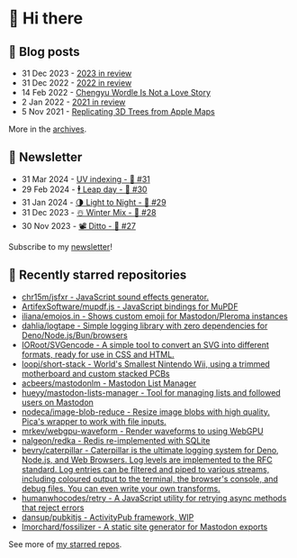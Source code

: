 # 👋 Hi there

## 📝 Blog posts

<!-- feed start -->
- 31 Dec 2023 - [2023 in review](https://cheeaun.com/blog/2023/12/2023-in-review/)
- 31 Dec 2022 - [2022 in review](https://cheeaun.com/blog/2022/12/2022-in-review/)
- 14 Feb 2022 - [Chengyu Wordle Is Not a Love Story](https://cheeaun.com/blog/2022/02/chengyu-wordle-is-not-a-love-story/)
- 2 Jan 2022 - [2021 in review](https://cheeaun.com/blog/2022/01/2021-in-review/)
- 5 Nov 2021 - [Replicating 3D Trees from Apple Maps](https://cheeaun.com/blog/2021/11/replicating-3d-trees-apple-maps/)
<!-- feed end -->

More in the [archives](https://cheeaun.com/blog/archives/).

## 📰 Newsletter

<!-- newsletter start -->
- 31 Mar 2024 - [UV indexing - 🥫 #31](https://cheeaun.substack.com/p/uv-indexing-31)
- 29 Feb 2024 - [🕴️ Leap day - 🥫 #30](https://cheeaun.substack.com/p/leap-day-30)
- 31 Jan 2024 - [🌗 Light to Night - 🥫 #29](https://cheeaun.substack.com/p/light-to-night-29)
- 31 Dec 2023 - [☃️ Winter Mix - 🥫 #28](https://cheeaun.substack.com/p/winter-mix-28)
- 30 Nov 2023 - [📽️ Ditto - 🥫 #27](https://cheeaun.substack.com/p/ditto-27)
<!-- newsletter end -->

Subscribe to my [newsletter](https://cheeaun.substack.com/)!

## 🌟 Recently starred repositories

<!-- starred repos start -->
- [chr15m/jsfxr - JavaScript sound effects generator.](https://github.com/chr15m/jsfxr)
- [ArtifexSoftware/mupdf.js - JavaScript bindings for MuPDF](https://github.com/ArtifexSoftware/mupdf.js)
- [iliana/emojos.in - Shows custom emoji for Mastodon/Pleroma instances](https://github.com/iliana/emojos.in)
- [dahlia/logtape - Simple logging library with zero dependencies for Deno/Node.js/Bun/browsers](https://github.com/dahlia/logtape)
- [IORoot/SVGencode - A simple tool to convert an SVG into different formats, ready for use in CSS and HTML.](https://github.com/IORoot/SVGencode)
- [loopj/short-stack - World's Smallest Nintendo Wii, using a trimmed motherboard and custom stacked PCBs](https://github.com/loopj/short-stack)
- [acbeers/mastodonlm - Mastodon List Manager](https://github.com/acbeers/mastodonlm)
- [hueyy/mastodon-lists-manager - Tool for managing lists and followed users on Mastodon](https://github.com/hueyy/mastodon-lists-manager)
- [nodeca/image-blob-reduce - Resize image blobs with high quality. Pica's wrapper to work with file inputs.](https://github.com/nodeca/image-blob-reduce)
- [mrkev/webgpu-waveform - Render waveforms to <canvas /> using WebGPU](https://github.com/mrkev/webgpu-waveform)
- [nalgeon/redka - Redis re-implemented with SQLite](https://github.com/nalgeon/redka)
- [bevry/caterpillar - Caterpillar is the ultimate logging system for Deno, Node.js, and Web Browsers. Log levels are implemented to the RFC standard. Log entries can be filtered and piped to various streams, including coloured output to the terminal, the browser's console, and debug files. You can even write your own transforms.](https://github.com/bevry/caterpillar)
- [humanwhocodes/retry - A JavaScript utility for retrying async methods that reject errors](https://github.com/humanwhocodes/retry)
- [dansup/pubkitjs - ActivityPub framework, WIP](https://github.com/dansup/pubkitjs)
- [lmorchard/fossilizer - A static site generator for Mastodon exports](https://github.com/lmorchard/fossilizer)
<!-- starred repos end -->

See more of [my starred repos](https://github.com/stars/cheeaun/).
